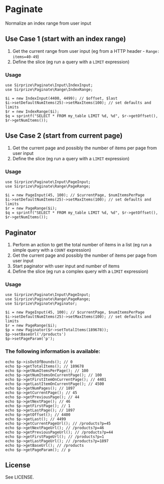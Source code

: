 # Paginate

Normalize an index range from user input

## Use Case 1 (start with an index range)

1. Get the current range from user input (eg from a HTTP header - `Range: items=40-49`)
3. Define the slice (eg run a query with a `LIMIT` expression)

### Usage

    use Sirprize\Paginate\Input\IndexInput;
	use Sirprize\Paginate\Range\IndexRange;

    $i = new IndexInput(4400, 4499); // $offset, $last
    $i->setDefaultNumItems(25)->setMaxItems(100); // set defaults and limits
	$r = new IndexRange($i);
    $q = sprintf("SELECT * FROM my_table LIMIT %d, %d", $r->getOffset(), $r->getNumItems());

## Use Case 2 (start from current page)

1. Get the current page and possibly the number of items per page from user input
2. Define the slice (eg run a query with a `LIMIT` expression)

### Usage

    use Sirprize\Paginate\Input\PageInput;
	use Sirprize\Paginate\Range\PageRange;
    
    $i = new PageInput(45, 100); // $currentPage, $numItemsPerPage
    $i->setDefaultNumItems(25)->setMaxItems(100); // set defaults and limits
	$r = new PageRange($i);
    $q = sprintf("SELECT * FROM my_table LIMIT %d, %d", $r->getOffset(), $r->getNumItems());

## Paginator

1. Perform an action to get the total number of items in a list (eg run a simple query with a `COUNT` expression)
2. Get the current page and possibly the number of items per page from user input
3. Start paginator with user input and number of items
4. Define the slice (eg run a complex query with a `LIMIT` expression)

### Usage

    use Sirprize\Paginate\Input\PageInput;
    use Sirprize\Paginate\Range\PageRange;
    use Sirprize\Paginate\Paginator;
    
    $i = new PageInput(45, 100); // $currentPage, $numItemsPerPage
    $i->setDefaultNumItems(25)->setMaxItems(100); // set defaults and limits
	$r = new PageRange($i);
    $p = new Paginator($r->setTotalItems(189678));
	$p->setBaseUrl('/products')
	$p->setPageParam('p');

### The following information is available:

    echo $p->isOutOfBounds(); // 0
    echo $p->getTotalItems(); // 189678
    echo $p->getNumItemsPerPage(); // 100
    echo $p->getNumItemsOnCurrentPage(); // 100
    echo $p->getFirstItemOnCurrentPage(); // 4401
    echo $p->getLastItemOnCurrentPage(); // 4500
    echo $p->getNumPages(); // 1897
    echo $p->getCurrentPage(); // 45
    echo $p->getPreviousPage(); // 44
    echo $p->getNextPage(); // 46
    echo $p->getFirstPage(); // 1
    echo $p->getLastPage(); // 1897
    echo $p->getOffset(); // 4400
    echo $p->getLast(); // 4499
    echo $p->getCurrentPageUrl(); // /products?p=45
    echo $p->getNextPageUrl(); // /products?p=46
    echo $p->getPreviousPageUrl(); // /products?p=44
    echo $p->getFirstPageUrl(); // /products?p=1
    echo $p->getLastPageUrl(); // /products?p=1897
    echo $p->getBaseUrl(); // /products
    echo $p->getPageParam(); // p
	
## License

See LICENSE.
